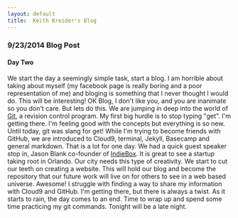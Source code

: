 ```yaml
---
layout: default
title:  Keith Kreider's Blog
---
```



### **9/23/2014 Blog Post**

#### Day Two

We start the day a seemingly simple task, start a blog. I am horrible about taking about myself (my facebook page is really boring and a poor representation of me) and bloging is something that I never thought I would do. This will be interesting!  OK Blog, I don't like you, and you are inanimate so you don't care. But lets do this. 
We are jumping in deep into the world of [Git](http://en.wikipedia.org/wiki/Git_(software)), a revision control program. My first big hurdle is to stop typing "get". I'm getting there. I'm feeling good with the concepts but everything is so new. Until today, git was slang for get!  While I'm trying to become friends with GitHub, we are introduced to Cloud9, terminal, Jekyll, Basecamp and general markdown. That is a lot for one day. 
We had a quick guest speaker stop in, Jason Blank co-founder of [IndieBox](https://www.theindiebox.com/about/). It is great to see a startup taking root in Orlando. Our city needs this type of creativity. 
We start to cut our teeth on creating a website. This will hold our blog and become the repository that our future work will live on for others to see in a web based universe. Awesome! 
I struggle with finding a way to share my information with Cloud9 and GitHub. I'm getting there, but there is always a twist. As it starts to rain, the day comes to an end. Time to wrap up and spend some time practicing my git commands. Tonight will be a late night. 

